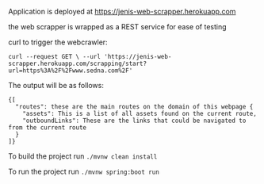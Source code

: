 Application is deployed at https://jenis-web-scrapper.herokuapp.com

the web scrapper is wrapped as a REST service for ease of testing

curl to trigger the webcrawler:

`curl --request GET \
  --url 'https://jenis-web-scrapper.herokuapp.com/scrapping/start?url=https%3A%2F%2Fwww.sedna.com%2F'`
  
  The output will be as follows:
  
  ```
  {[
    "routes": these are the main routes on the domain of this webpage {
      "assets": This is a list of all assets found on the current route,
      "outboundLinks": These are the links that could be navigated to from the current route
    }
  ]}
  ```
  
  To build the project run
  `./mvnw clean install`
  
  To run the project run
  `./mvnw spring:boot run`


